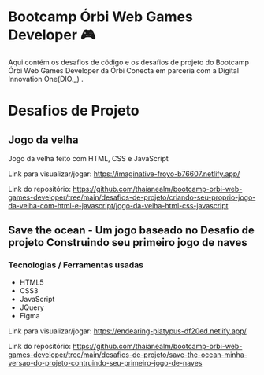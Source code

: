 # Bootcamp Órbi Web Games Developer 🎮
Aqui contém os desafios de código e os desafios de projeto do Bootcamp Órbi Web Games Developer da Órbi Conecta em parceria com a Digital Innovation One(DIO._) .

# Desafios de Projeto
## Jogo da velha
Jogo da velha feito com HTML, CSS e JavaScript

Link para visualizar/jogar: https://imaginative-froyo-b76607.netlify.app/

Link do repositório: https://github.com/thaianealm/bootcamp-orbi-web-games-developer/tree/main/desafios-de-projeto/criando-seu-proprio-jogo-da-velha-com-html-e-javascript/jogo-da-velha-html-css-javascript

## Save the ocean - Um jogo baseado no Desafio de projeto Construindo seu primeiro jogo de naves
### Tecnologias / Ferramentas usadas
- HTML5
- CSS3
- JavaScript
- JQuery
- Figma

Link para visualizar/jogar: https://endearing-platypus-df20ed.netlify.app/

Link do repositório: https://github.com/thaianealm/bootcamp-orbi-web-games-developer/tree/main/desafios-de-projeto/save-the-ocean-minha-versao-do-projeto-contruindo-seu-primeiro-jogo-de-naves
